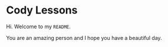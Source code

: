 # Cody Lessons

Hi. Welcome to my `README`.

You are an amazing person and I hope you have a
beautiful day.
